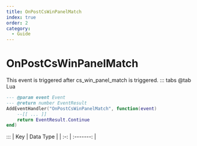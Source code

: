 ```yaml
---
title: OnPostCsWinPanelMatch
index: true
order: 2
category:
  - Guide
---
```


# OnPostCsWinPanelMatch
This event is triggered after cs_win_panel_match is triggered.
::: tabs
@tab Lua
```lua
--- @param event Event
--- @return number EventResult
AddEventHandler("OnPostCsWinPanelMatch", function(event)
    --[[ ... ]]
    return EventResult.Continue
end)
```

:::
| Key | Data Type |
| :-: | :-------: |